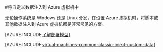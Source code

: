 <properties
	pageTitle="将自定义数据注入到虚拟机中 | Azure"
	description="本主题介绍如何在创建实例时将自定义数据注入到 Azure 虚拟机中，以及如何在 Windows 或 Linux 上找到自定义数据。"
	services="virtual-machines-windows"
	documentationCenter=""
	authors="squillace"
	manager="timlt"
	editor="tysonn"
	tags="azure-service-management" />

<tags
	ms.service="virtual-machines-windows"
	ms.date="12/08/2015"
	wacn.date="01/29/2016"/>


#将自定义数据注入到 Azure 虚拟机中

无论操作系统是 Windows 还是 Linux 分发，在设置 Azure 虚拟机时，将脚本或其他数据注入到 Azure 虚拟机都是非常常见的方案。

[AZURE.INCLUDE [了解部署模型](../includes/learn-about-deployment-models-classic-include.md)]

[AZURE.INCLUDE [virtual-machines-common-classic-inject-custom-data](../includes/virtual-machines-common-classic-inject-custom-data.md)]

<!---HONumber=Mooncake_0118_2016-->